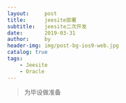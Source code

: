 ```yaml
---
layout:     post
title:      jeesite部署
subtitle:   jeesite二次开发
date:       2019-03-31
author:     by
header-img: img/post-bg-ios9-web.jpg
catalog: true
tags:
    - Jeesite
    - Oracle
---
```

>为毕设做准备


